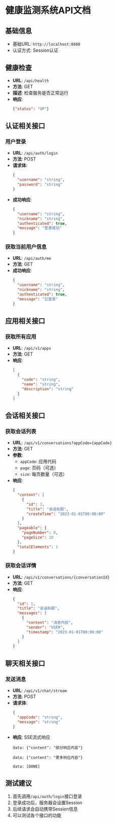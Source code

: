 # 健康监测系统API文档

## 基础信息
- 基础URL: `http://localhost:8080`
- 认证方式: Session认证

## 健康检查
- **URL**: `/api/health`
- **方法**: GET
- **描述**: 检查服务是否正常运行
- **响应**:
  ```json
  {"status": "UP"}
  ```

## 认证相关接口

### 用户登录
- **URL**: `/api/auth/login`
- **方法**: POST
- **请求体**:
  ```json
  {
    "username": "string",
    "password": "string"
  }
  ```
- **成功响应**:
  ```json
  {
    "username": "string",
    "nickname": "string",
    "authenticated": true,
    "message": "登录成功"
  }
  ```

### 获取当前用户信息
- **URL**: `/api/auth/me`
- **方法**: GET
- **成功响应**:
  ```json
  {
    "username": "string",
    "nickname": "string",
    "authenticated": true,
    "message": "已登录"
  }
  ```

## 应用相关接口

### 获取所有应用
- **URL**: `/api/v1/apps`
- **方法**: GET
- **响应**:
  ```json
  [
    {
      "code": "string",
      "name": "string",
      "description": "string"
    }
  ]
  ```

## 会话相关接口

### 获取会话列表
- **URL**: `/api/v1/conversations?appCode={appCode}`
- **方法**: GET
- **参数**:
  - `appCode`: 应用代码
  - `page`: 页码（可选）
  - `size`: 每页数量（可选）
- **响应**:
  ```json
  {
    "content": [
      {
        "id": 1,
        "title": "会话标题",
        "createTime": "2023-01-01T00:00:00"
      }
    ],
    "pageable": {
      "pageNumber": 0,
      "pageSize": 10
    },
    "totalElements": 1
  }
  ```

### 获取会话详情
- **URL**: `/api/v1/conversations/{conversationId}`
- **方法**: GET
- **响应**:
  ```json
  {
    "id": 1,
    "title": "会话标题",
    "messages": [
      {
        "content": "消息内容",
        "sender": "USER",
        "timestamp": "2023-01-01T00:00:00"
      }
    ]
  }
  ```

## 聊天相关接口

### 发送消息
- **URL**: `/api/v1/chat/stream`
- **方法**: POST
- **请求体**:
  ```json
  {
    "appCode": "string",
    "message": "string"
  }
  ```
- **响应**: SSE流式响应
  ```text
  data: {"content": "部分响应内容"}

  data: {"content": "更多响应内容"}

  data: [DONE]
  ```

## 测试建议
1. 首先调用`/api/auth/login`接口登录
2. 登录成功后，服务器会设置Session
3. 后续请求会自动携带Session信息
4. 可以测试各个接口的功能
